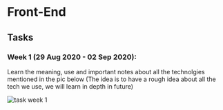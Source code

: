 # Front-End

## Tasks

### Week 1 (29 Aug 2020 - 02 Sep 2020):

Learn the meaning, use and important notes about all the technolgies mentioned in the pic below (The idea is to have a rough idea about all the tech we use, we will learn in depth in future) 

![task week 1](./web_developmentpng)



